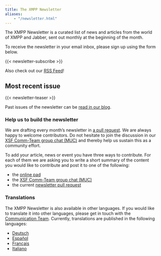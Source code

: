 ```yaml
---
title: The XMPP Newsletter
aliases:
    - "/newsletter.html"
---
```


The XMPP Newsletter is a curated list of news and articles from the world of XMPP and Jabber, sent out monthly at the beginning of the month.

To receive the newsletter in your email inbox, please sign up using the form below.

{{< newsletter-subscribe >}}

Also check out our [RSS Feed](https://xmpp.org/feeds/all.atom.xml)!

## Most recent issue

{{< newsletter-teaser >}}

Past issues of the newsletter can be [read in our blog](/categories/newsletter).

### Help us to build the newsletter

We are drafting every month’s newsletter in  [a pull request](https://github.com/xsf/xmpp.org/milestone/3). We are always happy to welcome contributors. Do not hesitate to join the discussion in our [XSF Comm-Team group chat (MUC)](xmpp:commteam@muc.xmpp.org?join) and thereby help us sustain this as a community effort.

To add your article, news or event you have three ways to contribute. For each of them we are asking you to write a short summary of the content you would like to contribute and post it to one of the following:

* the [online pad](https://pad.nixnet.services/oHnY_ZvLT8SoFyCqIC2ung)
* the [XSF Comm-Team group chat (MUC)](xmpp:commteam@muc.xmpp.org?join)
* the current [newsletter pull request](https://github.com/xsf/xmpp.org/milestone/3)

### Translations

The XMPP Newsletter is also available in other languages. If you would like to translate it into other languages, please get in touch with the [Communication Team](https://xmpp.org/about/xsf/comm-team.html). Currently, translations are published in the following languages:

* [Deutsch](https://xmpp.org/categories/newsletter/)
* [Español](https://xmpp.org/categories/newsletter/)
* [Français](https://news.jabberfr.org/category/newsletter/)
* [Italiano](https://www.nicfab.it/)

